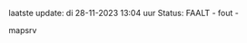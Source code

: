 laatste update: 
di 28-11-2023 13:04   uur 
Status: FAALT - fout - 
<div class="service R">mapsrv</div>